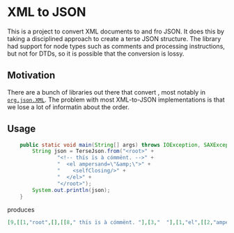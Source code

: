 # XML to JSON
This is a project to convert XML documents to and fro JSON. It does this by taking a disciplined approach
 to create a terse JSON structure. The library had support for node types such as comments and processing instructions,
 but not for DTDs, so it is possible that the conversion is lossy.

## Motivation
There are a bunch of libraries out there that convert , most notably in [`org.json.XML`](http://www.json.org/javadoc/org/json/XML.html). 
The problem with most XML-to-JSON implementations is that we lose a lot of informatin about the order.

## Usage
```java
    public static void main(String[] args) throws IOException, SAXException, ParserConfigurationException {
        String json = TerseJson.from("<root>" +
                "<!-- thïs ïs à cómmënt. -->" +
                "  <el ampersand=\"&amp;\">" +
                "    <selfClosing/>" +
                "  </el>" +
                "</root>");
        System.out.println(json);
    }
```

produces

```json
[9,[[1,"root",[],[[8," thïs ïs à cómmënt. "],[3,"  "],[1,"el",[[2,"ampersand","\u0026"]],[[3,"    "],[1,"selfClosing",[],[]],[3,"  "]]]]]]]
```